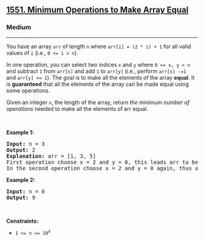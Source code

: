 <h2><a href="https://leetcode.com/problems/minimum-operations-to-make-array-equal/">1551. Minimum Operations to Make Array Equal</a></h2><h3>Medium</h3><hr><div><p>You have an array <code>arr</code> of length <code>n</code> where <code>arr[i] = (2 * i) + 1</code> for all valid values of <code>i</code> (i.e.,&nbsp;<code>0 &lt;= i &lt; n</code>).</p>

<p>In one operation, you can select two indices <code>x</code> and <code>y</code> where <code>0 &lt;= x, y &lt; n</code> and subtract <code>1</code> from <code>arr[x]</code> and add <code>1</code> to <code>arr[y]</code> (i.e., perform <code>arr[x] -=1 </code>and <code>arr[y] += 1</code>). The goal is to make all the elements of the array <strong>equal</strong>. It is <strong>guaranteed</strong> that all the elements of the array can be made equal using some operations.</p>

<p>Given an integer <code>n</code>, the length of the array, return <em>the minimum number of operations</em> needed to make all the elements of arr equal.</p>

<p>&nbsp;</p>
<p><strong class="example">Example 1:</strong></p>

<pre><strong>Input:</strong> n = 3
<strong>Output:</strong> 2
<strong>Explanation:</strong> arr = [1, 3, 5]
First operation choose x = 2 and y = 0, this leads arr to be [2, 3, 4]
In the second operation choose x = 2 and y = 0 again, thus arr = [3, 3, 3].
</pre>

<p><strong class="example">Example 2:</strong></p>

<pre><strong>Input:</strong> n = 6
<strong>Output:</strong> 9
</pre>

<p>&nbsp;</p>
<p><strong>Constraints:</strong></p>

<ul>
	<li><code>1 &lt;= n &lt;= 10<sup>4</sup></code></li>
</ul>
</div>
